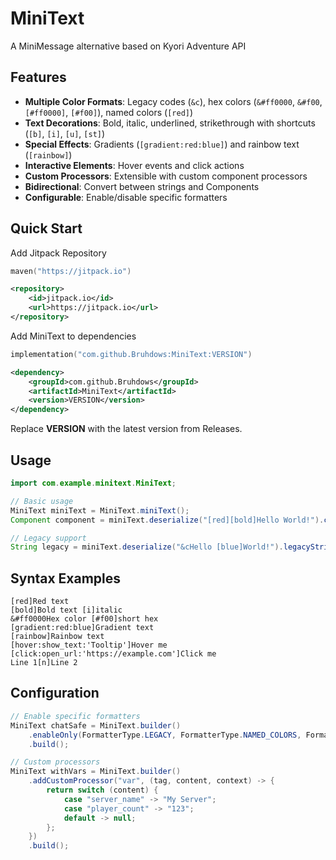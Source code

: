 # MiniText

A MiniMessage alternative based on Kyori Adventure API

## Features

- **Multiple Color Formats**: Legacy codes (`&c`), hex colors (`&#ff0000`, `&#f00`, `[#ff0000]`, `[#f00]`), named colors (`[red]`)
- **Text Decorations**: Bold, italic, underlined, strikethrough with shortcuts (`[b]`, `[i]`, `[u]`, `[st]`)
- **Special Effects**: Gradients (`[gradient:red:blue]`) and rainbow text (`[rainbow]`)
- **Interactive Elements**: Hover events and click actions
- **Custom Processors**: Extensible with custom component processors
- **Bidirectional**: Convert between strings and Components
- **Configurable**: Enable/disable specific formatters

## Quick Start
Add Jitpack Repository
```kotlin
maven("https://jitpack.io")
```
```xml
<repository>
    <id>jitpack.io</id>
    <url>https://jitpack.io</url>
</repository>
```
Add MiniText to dependencies
```kotlin
implementation("com.github.Bruhdows:MiniText:VERSION")
```
```xml
<dependency>
    <groupId>com.github.Bruhdows</groupId>
    <artifactId>MiniText</artifactId>
    <version>VERSION</version>
</dependency>
```
Replace **VERSION** with the latest version from Releases.

## Usage
```java
import com.example.minitext.MiniText;

// Basic usage
MiniText miniText = MiniText.miniText();
Component component = miniText.deserialize("[red][bold]Hello World!").component();

// Legacy support
String legacy = miniText.deserialize("&cHello [blue]World!").legacyString();
```

## Syntax Examples

```
[red]Red text
[bold]Bold text [i]italic
&#ff0000Hex color [#f00]short hex
[gradient:red:blue]Gradient text
[rainbow]Rainbow text
[hover:show_text:'Tooltip']Hover me
[click:open_url:'https://example.com']Click me
Line 1[n]Line 2
```

## Configuration

```java
// Enable specific formatters
MiniText chatSafe = MiniText.builder()
    .enableOnly(FormatterType.LEGACY, FormatterType.NAMED_COLORS, FormatterType.DECORATIONS)
    .build();
```

```java
// Custom processors
MiniText withVars = MiniText.builder()
    .addCustomProcessor("var", (tag, content, context) -> {
        return switch (content) {
            case "server_name" -> "My Server";
            case "player_count" -> "123";
            default -> null;
        };
    })
    .build();
```
